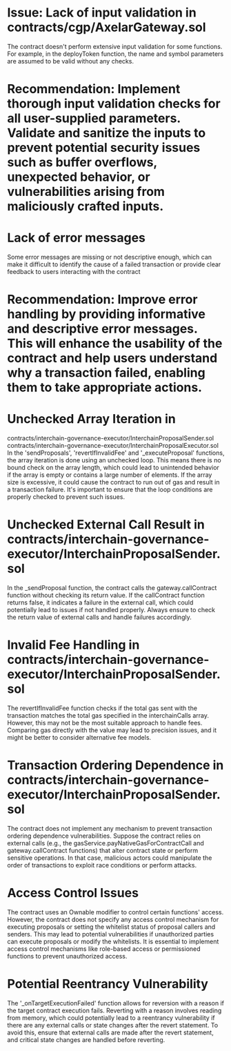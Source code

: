 # Issue: Lack of input validation in contracts/cgp/AxelarGateway.sol
The contract doesn't perform extensive input validation for some functions. For example, in the deployToken function, the name and symbol parameters are assumed to be valid without any checks.
# Recommendation: Implement thorough input validation checks for all user-supplied parameters. Validate and sanitize the inputs to prevent potential security issues such as buffer overflows, unexpected behavior, or vulnerabilities arising from maliciously crafted inputs.

# Lack of error messages
 Some error messages are missing or not descriptive enough, which can make it difficult to identify the cause of a failed transaction or provide clear feedback to users interacting with the contract
# Recommendation: Improve error handling by providing informative and descriptive error messages. This will enhance the usability of the contract and help users understand why a transaction failed, enabling them to take appropriate actions.

# Unchecked Array Iteration in 
contracts/interchain-governance-executor/InterchainProposalSender.sol
contracts/interchain-governance-executor/InterchainProposalExecutor.sol
In the 'sendProposals', 'revertIfInvalidFee' and  '_executeProposal' functions, the array iteration is done using an unchecked loop. This means there is no bound check on the array length, which could lead to unintended behavior if the array is empty or contains a large number of elements. If the array size is excessive, it could cause the contract to run out of gas and result in a transaction failure. It's important to ensure that the loop conditions are properly checked to prevent such issues.

# Unchecked External Call Result in contracts/interchain-governance-executor/InterchainProposalSender.sol
In the _sendProposal function, the contract calls the gateway.callContract function without checking its return value. If the callContract function returns false, it indicates a failure in the external call, which could potentially lead to issues if not handled properly. Always ensure to check the return value of external calls and handle failures accordingly.

# Invalid Fee Handling in contracts/interchain-governance-executor/InterchainProposalSender.sol
The revertIfInvalidFee function checks if the total gas sent with the transaction matches the total gas specified in the interchainCalls array. However, this may not be the most suitable approach to handle fees. Comparing gas directly with the value may lead to precision issues, and it might be better to consider alternative fee models.

# Transaction Ordering Dependence in contracts/interchain-governance-executor/InterchainProposalSender.sol
The contract does not implement any mechanism to prevent transaction ordering dependence vulnerabilities. Suppose the contract relies on external calls (e.g., the gasService.payNativeGasForContractCall and gateway.callContract functions) that alter contract state or perform sensitive operations. In that case, malicious actors could manipulate the order of transactions to exploit race conditions or perform attacks.

# Access Control Issues 
The contract uses an Ownable modifier to control certain functions' access. However, the contract does not specify any access control mechanism for executing proposals or setting the whitelist status of proposal callers and senders. This may lead to potential vulnerabilities if unauthorized parties can execute proposals or modify the whitelists. It is essential to implement access control mechanisms like role-based access or permissioned functions to prevent unauthorized access.

# Potential Reentrancy Vulnerability
The '_onTargetExecutionFailed' function allows for reversion with a reason if the target contract execution fails. Reverting with a reason involves reading from memory, which could potentially lead to a reentrancy vulnerability if there are any external calls or state changes after the revert statement. To avoid this, ensure that external calls are made after the revert statement, and critical state changes are handled before reverting.